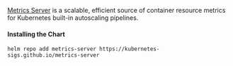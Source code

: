 [Metrics Server](https://github.com/kubernetes-sigs/metrics-server/) is a scalable, efficient source of container resource metrics for Kubernetes built-in autoscaling pipelines.

#### Installing the Chart
```hcl
helm repo add metrics-server https://kubernetes-sigs.github.io/metrics-server
```